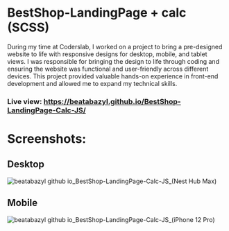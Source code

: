 # BestShop-LandingPage + calc (SCSS)

During my time at Coderslab, I worked on a project to bring a pre-designed website to life with responsive designs for desktop, 
mobile, and tablet views. I was responsible for bringing the design to life through coding and ensuring the website was functional 
and user-friendly across different devices. This project provided valuable hands-on experience in front-end development 
and allowed me to expand my technical skills.

### Live view:  https://beatabazyl.github.io/BestShop-LandingPage-Calc-JS/

# Screenshots:

## Desktop

![beatabazyl github io_BestShop-LandingPage-Calc-JS_(Nest Hub Max)](https://user-images.githubusercontent.com/79706469/217603666-4b089865-4d92-4d81-89a5-07d4feb5e760.png)


## Mobile

![beatabazyl github io_BestShop-LandingPage-Calc-JS_(iPhone 12 Pro)](https://user-images.githubusercontent.com/79706469/217603652-6e6bafc9-2123-45c2-9fd8-5d1f9ebc8013.png)
